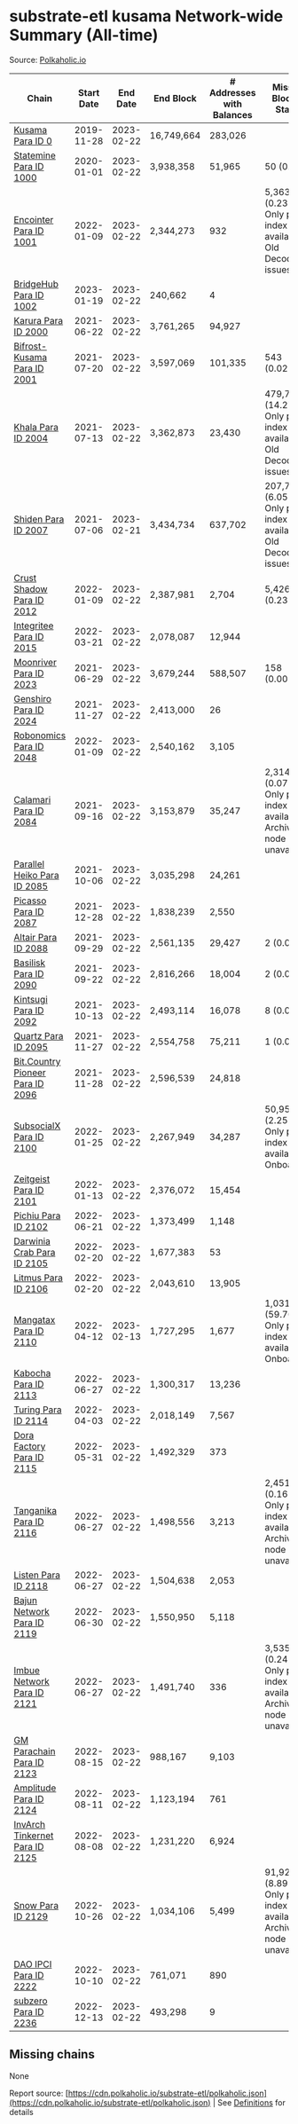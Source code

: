 # substrate-etl kusama Network-wide Summary (All-time)

Source: [Polkaholic.io](https://polkaholic.io)


| Chain            | Start Date | End Date | End Block | # Addresses with Balances | Missing Blocks / Status |
| ---------------- | ---------- | ---------| --------- | ------------------------- | ----------------------- |
| [Kusama Para ID 0](/kusama/0-kusama) | 2019-11-28 | 2023-02-22 | 16,749,664 |  283,026 |    |
| [Statemine Para ID 1000](/kusama/1000-statemine) | 2020-01-01 | 2023-02-22 | 3,938,358 |  51,965 | 50 (0.00%)  |
| [Encointer Para ID 1001](/kusama/1001-encointer) | 2022-01-09 | 2023-02-22 | 2,344,273 |  932 | 5,363 (0.23%) Only partial index available: Old Decoding issues |
| [BridgeHub Para ID 1002](/kusama/1002-bridgehub) | 2023-01-19 | 2023-02-22 | 240,662 |  4 |    |
| [Karura Para ID 2000](/kusama/2000-karura) | 2021-06-22 | 2023-02-22 | 3,761,265 |  94,927 |    |
| [Bifrost-Kusama Para ID 2001](/kusama/2001-bifrost-ksm) | 2021-07-20 | 2023-02-22 | 3,597,069 |  101,335 | 543 (0.02%)  |
| [Khala Para ID 2004](/kusama/2004-khala) | 2021-07-13 | 2023-02-22 | 3,362,873 |  23,430 | 479,738 (14.27%) Only partial index available: Old Decoding issues |
| [Shiden Para ID 2007](/kusama/2007-shiden) | 2021-07-06 | 2023-02-21 | 3,434,734 |  637,702 | 207,798 (6.05%) Only partial index available: Old Decoding issues |
| [Crust Shadow Para ID 2012](/kusama/2012-shadow) | 2022-01-09 | 2023-02-22 | 2,387,981 |  2,704 | 5,426 (0.23%)  |
| [Integritee Para ID 2015](/kusama/2015-integritee) | 2022-03-21 | 2023-02-22 | 2,078,087 |  12,944 |    |
| [Moonriver Para ID 2023](/kusama/2023-moonriver) | 2021-06-29 | 2023-02-22 | 3,679,244 |  588,507 | 158 (0.00%)  |
| [Genshiro Para ID 2024](/kusama/2024-genshiro) | 2021-11-27 | 2023-02-22 | 2,413,000 |  26 |    |
| [Robonomics Para ID 2048](/kusama/2048-robonomics) | 2022-01-09 | 2023-02-22 | 2,540,162 |  3,105 |    |
| [Calamari Para ID 2084](/kusama/2084-calamari) | 2021-09-16 | 2023-02-22 | 3,153,879 |  35,247 | 2,314 (0.07%) Only partial index available: Archive node unavailable |
| [Parallel Heiko Para ID 2085](/kusama/2085-parallel-heiko) | 2021-10-06 | 2023-02-22 | 3,035,298 |  24,261 |    |
| [Picasso Para ID 2087](/kusama/2087-picasso) | 2021-12-28 | 2023-02-22 | 1,838,239 |  2,550 |    |
| [Altair Para ID 2088](/kusama/2088-altair) | 2021-09-29 | 2023-02-22 | 2,561,135 |  29,427 | 2 (0.00%)  |
| [Basilisk Para ID 2090](/kusama/2090-basilisk) | 2021-09-22 | 2023-02-22 | 2,816,266 |  18,004 | 2 (0.00%)  |
| [Kintsugi Para ID 2092](/kusama/2092-kintsugi) | 2021-10-13 | 2023-02-22 | 2,493,114 |  16,078 | 8 (0.00%)  |
| [Quartz Para ID 2095](/kusama/2095-quartz) | 2021-11-27 | 2023-02-22 | 2,554,758 |  75,211 | 1 (0.00%)  |
| [Bit.Country Pioneer Para ID 2096](/kusama/2096-bitcountrypioneer) | 2021-11-28 | 2023-02-22 | 2,596,539 |  24,818 |    |
| [SubsocialX Para ID 2100](/kusama/2100-subsocialx) | 2022-01-25 | 2023-02-22 | 2,267,949 |  34,287 | 50,950 (2.25%) Only partial index available: Onboarding |
| [Zeitgeist Para ID 2101](/kusama/2101-zeitgeist) | 2022-01-13 | 2023-02-22 | 2,376,072 |  15,454 |    |
| [Pichiu Para ID 2102](/kusama/2102-pichiu) | 2022-06-21 | 2023-02-22 | 1,373,499 |  1,148 |    |
| [Darwinia Crab Para ID 2105](/kusama/2105-crab) | 2022-02-20 | 2023-02-22 | 1,677,383 |  53 |    |
| [Litmus Para ID 2106](/kusama/2106-litmus) | 2022-02-20 | 2023-02-22 | 2,043,610 |  13,905 |    |
| [Mangatax Para ID 2110](/kusama/2110-mangatax) | 2022-04-12 | 2023-02-13 | 1,727,295 |  1,677 | 1,031,158 (59.70%) Only partial index available: Onboarding |
| [Kabocha Para ID 2113](/kusama/2113-kabocha) | 2022-06-27 | 2023-02-22 | 1,300,317 |  13,236 |    |
| [Turing Para ID 2114](/kusama/2114-turing) | 2022-04-03 | 2023-02-22 | 2,018,149 |  7,567 |    |
| [Dora Factory Para ID 2115](/kusama/2115-dorafactory) | 2022-05-31 | 2023-02-22 | 1,492,329 |  373 |    |
| [Tanganika Para ID 2116](/kusama/2116-tanganika) | 2022-06-27 | 2023-02-22 | 1,498,556 |  3,213 | 2,451 (0.16%) Only partial index available: Archive node unavailable |
| [Listen Para ID 2118](/kusama/2118-listen) | 2022-06-27 | 2023-02-22 | 1,504,638 |  2,053 |    |
| [Bajun Network Para ID 2119](/kusama/2119-bajun) | 2022-06-30 | 2023-02-22 | 1,550,950 |  5,118 |    |
| [Imbue Network Para ID 2121](/kusama/2121-imbue) | 2022-06-27 | 2023-02-22 | 1,491,740 |  336 | 3,535 (0.24%) Only partial index available: Archive node unavailable |
| [GM Parachain Para ID 2123](/kusama/2123-gm) | 2022-08-15 | 2023-02-22 | 988,167 |  9,103 |    |
| [Amplitude Para ID 2124](/kusama/2124-amplitude) | 2022-08-11 | 2023-02-22 | 1,123,194 |  761 |    |
| [InvArch Tinkernet Para ID 2125](/kusama/2125-tinkernet) | 2022-08-08 | 2023-02-22 | 1,231,220 |  6,924 |    |
| [Snow Para ID 2129](/kusama/2129-snow) | 2022-10-26 | 2023-02-22 | 1,034,106 |  5,499 | 91,926 (8.89%) Only partial index available: Archive node unavailable |
| [DAO IPCI Para ID 2222](/kusama/2222-daoipci) | 2022-10-10 | 2023-02-22 | 761,071 |  890 |    |
| [subzero Para ID 2236](/kusama/2236-subzero) | 2022-12-13 | 2023-02-22 | 493,298 |  9 |    |

## Missing chains


None

Report source: [https://cdn.polkaholic.io/substrate-etl/polkaholic.json](https://cdn.polkaholic.io/substrate-etl/polkaholic.json) | See [Definitions](/DEFINITIONS.md) for details
